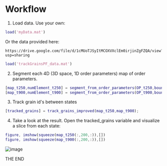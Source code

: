 # Workflow

1. Load data.
Use your own:
```Matlab
load('myData.mat')
```
Or the data provided here:
```
https://drive.google.com/file/d/1cMUoTJSyItMCOXVXclEm0irjinZgFZQA/view?usp=sharing
```
```Matlab
load('trackGrainsPF_data.mat')
```

2. Segment each 4D (3D space, 1D order parameters) map of order parameters.
```Matlab
[map_t250,numElement_t250] = segment_from_order_parameters(OP_t250,boundsmask);
[map_t900,numElement_t900] = segment_from_order_parameters(OP_t900,boundsmask);
```

3. Track grain id's between states
```Matlab
[tracked_grains] = track_grains_improved(map_t250,map_t900);
```

4. Take a look at the result.
Open the tracked_grains variable and visualize a slice from each state:
```Matlab
figure, imshow(squeeze(map_t250(:,200,:)),[])
figure, imshow(squeeze(map_t900(:,200,:)),[])
```
![image](https://github.com/user-attachments/assets/5249a2c8-5eac-46bf-be8b-ab6394d92151)

THE END
